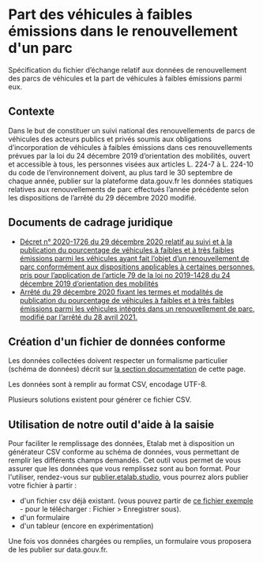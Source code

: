 <MenuSchema />

# Part des véhicules à faibles émissions dans le renouvellement d'un parc

Spécification du fichier d’échange relatif aux données de renouvellement des parcs de véhicules et la part de véhicules à faibles émissions parmi eux.

## Contexte

Dans le but de constituer un suivi national des renouvellements de parcs de véhicules des acteurs publics et privés soumis aux obligations d’incorporation de véhicules à faibles émissions dans ces renouvellements prévues par la loi du 24 décembre 2019 d’orientation des mobilités, ouvert et accessible à tous, les personnes visées aux articles L. 224-7 à L. 224-10 du code de l’environnement  doivent, au plus tard le 30 septembre de chaque année, publier sur la plateforme data.gouv.fr les données statiques relatives aux renouvellements de parc effectués l’année précédente selon les dispositions de l’arrêté du 29 décembre 2020 modifié.

## Documents de cadrage juridique

- [Décret n° 2020-1726 du 29 décembre 2020 relatif au suivi et à la publication du pourcentage de véhicules à faibles et à très faibles émissions parmi les véhicules ayant fait l’objet d’un renouvellement de parc conformément aux dispositions applicables à certaines personnes, pris pour l’application de l’article 79 de la loi no 2019-1428 du 24 décembre 2019 d’orientation des mobilités](https://www.legifrance.gouv.fr/jorf/id/JORFTEXT000042754268)
- [Arrêté du 29 décembre 2020 fixant les termes et modalités de publication du pourcentage de véhicules à faibles et à très faibles émissions parmi les véhicules intégrés dans un renouvellement de parc, modifié par l’arrêté du 28 avril 2021.](https://www.legifrance.gouv.fr/loda/id/JORFTEXT000042754492/2021-09-16/)

## Création d'un fichier de données conforme

Les données collectées doivent respecter un formalisme particulier (schéma de données) décrit sur [la section documentation](https://schema.data.gouv.fr/etalab/schema-vehicules-faibles-emissions-renouvellement-parc/latest/documentation.html) de cette page.

Les données sont à remplir au format CSV, encodage UTF-8.

Plusieurs solutions existent pour générer ce fichier CSV.

## Utilisation de notre outil d'aide à la saisie

Pour faciliter le remplissage des données, Etalab met à disposition un générateur CSV conforme au schéma de données, vous permettant de remplir les différents champs demandés. Cet outil vous permet de vous assurer que les données que vous remplissez sont au bon format. Pour l'utiliser, rendez-vous sur [publier.etalab.studio](https://publier.etalab.studio/select?schema=etalab%2Fschema-vehicules-faibles-emissions-renouvellement-parc), vous pourrez alors publier votre fichier à partir : 
- d'un fichier csv déjà existant. (vous pouvez partir de [ce fichier exemple](https://github.com/etalab/schema-flotte-publique-vehicule/raw/v0.1.0/exemple-valide.csv) - pour le télécharger : Fichier > Enregistrer sous).
- d'un formulaire
- d'un tableur (encore en expérimentation)

Une fois vos données chargées ou remplies, un formulaire vous proposera de les publier sur data.gouv.fr.

